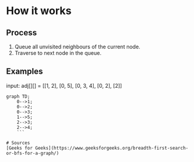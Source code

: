 # How it works
## Process
1. Queue all unvisited neighbours of the current node.
2. Traverse to next node in the queue.

## Examples
input: adj[][] = [[1, 2], [0, 5], [0, 3, 4], [0, 2], [2]]
```mermaid
graph TD;
    0-->1;
    0-->2;
    0-->3;
    1-->5;
    2-->3;
    2-->4;
    ```

# Sources
[Geeks for Geeks](https://www.geeksforgeeks.org/breadth-first-search-or-bfs-for-a-graph/)
